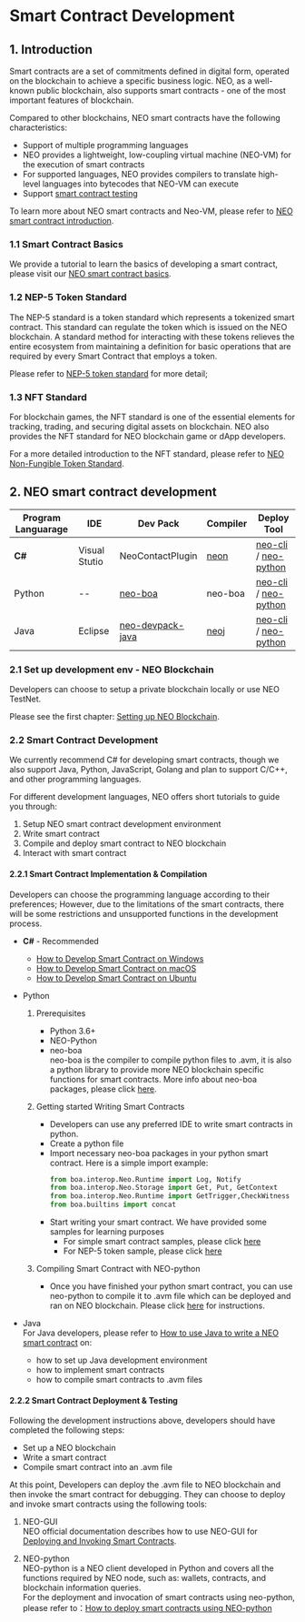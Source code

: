 # Smart Contract Development
## 1. Introduction
Smart contracts are a set of commitments defined in digital form, operated on the blockchain to achieve a specific business logic. NEO, as a well-known public blockchain, also supports smart contracts - one of the most important features of blockchain.

Compared to other blockchains, NEO smart contracts have the following characteristics:
* Support of multiple programming languages
* NEO provides a lightweight, low-coupling virtual machine (NEO-VM) for the execution of smart contracts
* For supported languages, NEO provides compilers to translate high-level languages into bytecodes that NEO-VM can execute
* Support [smart contract testing](https://docs.neo.org/docs/en-us/sc/quickstart/test.html)

To learn more about NEO smart contracts and Neo-VM, please refer to [NEO smart contract introduction](https://docs.neo.org/docs/en-us/basic/technology/neocontract.html).

### 1.1 Smart Contract Basics
We provide a tutorial to learn the basics of developing a smart contract, please visit our [NEO smart contract basics](https://github.com/neo-ngd/NEO-Tutorial/blob/master/en/9-smartContract/Smart_Contract_basics.md#neo-smart-contract-101).

### 1.2 NEP-5 Token Standard 
The NEP-5 standard is a token standard which represents a tokenized smart contract. This standard can regulate the token which is issued on the NEO blockchain. A standard method for interacting with these tokens relieves the entire ecosystem from maintaining a definition for basic operations that are required by every Smart Contract that employs a token.

Please refer to [NEP-5 token standard](https://github.com/neo-project/proposals/blob/master/nep-5.mediawiki) for more detail;

### 1.3 NFT Standard
For blockchain games, the NFT standard is one of the essential elements for tracking, trading, and securing digital assets on blockchain. NEO also provides the NFT standard for NEO blockchain game or dApp developers.

For a more detailed introduction to the NFT standard, please refer to [NEO Non-Fungible Token Standard](https://github.com/neo-project/proposals/pull/41/files?short_path=afd2225#diff-afd22253b102da74b022d8c022201ee6).

## 2. NEO smart contract development 


| Program Languarage | IDE | Dev Pack | Compiler | Deploy Tool |
|--|--|--|--|--|
| **C#** | Visual Stutio| NeoContactPlugin | [neon](https://github.com/neo-project/neo-compiler/tree/master-2.x/neon)   | [neo-cli](https://github.com/neo-project/neo-cli/releases) / [neo-python](https://github.com/CityOfZion/neo-python#neo-python) |
| Python | -- | [neo-boa](https://neo-boa.readthedocs.io/en/latest/install.html) |  neo-boa  | [neo-cli](https://github.com/neo-project/neo-cli/releases) / [neo-python](https://github.com/CityOfZion/neo-python#neo-python) |
| Java | Eclipse | [neo-devpack-java](https://github.com/neo-project/neo-devpack-java) | [neoj](https://github.com/neo-project/neo-compiler/tree/master-2.x/neoj) | [neo-cli](https://github.com/neo-project/neo-cli/releases) / [neo-python](https://github.com/CityOfZion/neo-python#neo-python) |


### 2.1 Set up development env - NEO Blockchain
Developers can choose to setup a private blockchain locally or use NEO TestNet. 

Please see the first chapter: [Setting up NEO Blockchain](./1.Setting_Up_NEO_Blockchain.md).

### 2.2 Smart Contract Development
We currently recommend C# for developing smart contracts, though we also support Java, Python, JavaScript, Golang and plan to support C/C++, and other programming languages.

For different development languages, NEO offers short tutorials to guide you through:
1. Setup NEO smart contract development environment
2. Write smart contract
3. Compile and deploy smart contract to NEO blockchain
4. Interact with smart contract

#### 2.2.1 Smart Contract Implementation & Compilation
Developers can choose the programming language according to their preferences; However, due to the limitations of the smart contracts, there will be some restrictions and unsupported functions in the development process.
* **C#** - Recommended
    * [How to Develop Smart Contract on Windows](https://docs.neo.org/docs/en-us/sc/gettingstarted/introduction.html)
    * [How to Develop Smart Contract on macOS](https://docs.neo.org/docs/en-us/sc/devenv/getting-started-csharp-mac.html)
    * [How to Develop Smart Contract on Ubuntu](https://docs.neo.org/docs/en-us/sc/devenv/getting-started-csharp-ubuntu.html)

* Python
     1. Prerequisites
        * Python 3.6+
        * NEO-Python
        * neo-boa
            \
            neo-boa is the compiler to compile python files to .avm, it is also a python library to provide more NEO blockchain specific functions for smart contracts. More info about neo-boa packages, please click [here](https://neo-boa.readthedocs.io/en/latest/boa/interop/blockchain.html#).

    2. Getting started
        Writing Smart Contracts
        * Developers can use any preferred IDE to write smart contracts in python. 
        * Create a python file
        * Import necessary neo-boa packages in your python smart contract. Here is a simple import example:
            ```python
            from boa.interop.Neo.Runtime import Log, Notify
            from boa.interop.Neo.Storage import Get, Put, GetContext
            from boa.interop.Neo.Runtime import GetTrigger,CheckWitness
            from boa.builtins import concat
            ```
        * Start writing your smart contract. We have provided some samples for learning purposes
            * For simple smart contract samples, please click [here](https://github.com/neo-ngd/NEO-Tutorial/tree/master/neo_docs_neopython_tutorial/smart-contracts)
            * For NEP-5 token sample, please click [here](https://github.com/neo-project/examples-csharp/blob/master/ICO_Template/ICO_Template.cs)

    3. Compiling Smart Contract with NEO-python
        * Once you have finished your python smart contract, you can use neo-python to compile it to .avm file which can be deployed and ran on NEO blockchain. Please click [here](https://github.com/neo-ngd/NEO-Tutorial/blob/master/neo_docs_neopython_tutorial/part2_neopy.md#task-3---smart-contracts) for instructions.
* Java
\
For Java developers, please refer to [How to use Java to write a NEO smart contract](https://docs.neo.org/docs/en-us/sc/devenv/getting-started-java.html) on:
    * how to set up Java development environment 
    * how to implement smart contracts
    * how to compile smart contracts to .avm files

#### 2.2.2 Smart Contract Deployment & Testing
Following the development instructions above, developers should have completed the following steps:
* Set up a NEO blockchain
* Write a smart contract
* Compile smart contract into an .avm file

At this point, Developers can deploy the .avm file to NEO blockchain and then invoke the smart contract for debugging. They can choose to deploy and invoke smart contracts using the following tools:

1. NEO-GUI
\
NEO official documentation describes how to use NEO-GUI for [Deploying and Invoking Smart Contracts](https://docs.neo.org/docs/en-us/sc/deploy/deploy-invoke.html).

2. NEO-python
\
NEO-python is a NEO client developed in Python and covers all the functions required by NEO node, such as: wallets, contracts, and blockchain information queries.
\
For the deployment and invocation of smart contracts using neo-python, please refer to：[How to deploy smart contracts using NEO-python](https://github.com/neo-ngd/NEO-Tutorial/blob/master/neo_docs_neopython_tutorial/part2_neopy.md#task-3---smart-contracts)

